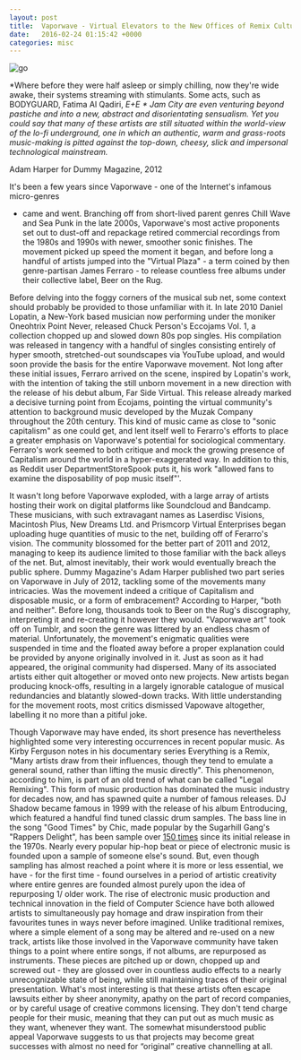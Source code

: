 ```yaml
---
layout: post
title:  Vaporwave - Virtual Elevators to the New Offices of Remix Culture
date:   2016-02-24 01:15:42 +0000
categories: misc
---
```


![go](https://framasphere.org/camo/393c9b1ec3dc08c3ee6c5b62df35b4ea2544510d/687474703a2f2f646f776e6c6f61642e74757866616d696c792e6f72672f6473616c656d2f696d672f323031355f2d5f44656e69735f53616c656d5f2d5f43435f42795f53415f2d5f7661706f7277617665736869745f307830312e706e67)

*Where before they were half asleep or simply chilling, now they're wide awake,
their systems streaming with stimulants. Some acts, such as BODYGUARD,
Fatima Al Qadiri, *E+E * Jam City are even venturing beyond pastiche and
into a new, abstract and disorientating sensualism. Yet you could say that
many of these artists are still situated within the world-view of the lo-fi
underground, one in which an authentic, warm and grass-roots music-making is
 pitted against the top-down, cheesy, slick and impersonal technological mainstream.*

Adam Harper for Dummy Magazine, 2012

It's been a few years since Vaporwave - one of the Internet's infamous micro-genres
- came and went. Branching off from short-lived parent genres Chill Wave and Sea Punk
in the late 2000s, Vaporwave's most active proponents set out to dust-off and repackage
 retired commercial recordings from the 1980s and 1990s with newer, smoother
 sonic finishes. The movement picked up speed the moment it began, and before
 long a handful of artists jumped into the "Virtual Plaza" - a term coined by
 then genre-partisan James Ferraro - to release countless free albums under their
 collective label, Beer on the Rug.

Before delving into the foggy corners of the musical sub net, some context
should probably be provided to those unfamiliar with it. In late 2010 Daniel
Lopatin, a New-York based musician now performing under the moniker Oneohtrix
Point Never, released Chuck Person's Eccojams Vol. 1, a collection chopped up
and slowed down 80s pop singles. His compilation was released in tangency with
 a handful of singles consisting entirely of hyper smooth, stretched-out
 soundscapes via YouTube upload, and would soon provide the basis for the
 entire Vaporwave movement. Not long after these initial issues, Ferraro
  arrived on the scene, inspired by Lopatin's work, with the intention of
  taking the still unborn movement in a new direction with the release of
  his debut album, Far Side Virtual. This release already marked a decisive
  turning point from Ecojams, pointing the virtual community's attention to
  background music developed by the Muzak Company throughout the 20th century.
  This kind of music came as close to "sonic capitalism" as one could get, and
  lent itself well to Ferarro's efforts to place a greater emphasis on
  Vaporwave's potential for sociological commentary. Ferraro's work seemed to
   both critique and mock the growing presence of Capitalism around the world
    in a hyper-exaggerated way. In addition to this, as Reddit user
    DepartmentStoreSpook puts it, his work "allowed fans to examine the
    disposability of pop music itself"'.

It wasn't long before Vaporwave exploded, with a large array of artists
hosting their work on digital platforms like Soundcloud and Bandcamp.
These musicians, with such extravagant names as Laserdisc Visions,
Macintosh Plus, New Dreams Ltd. and Prismcorp Virtual Enterprises began
uploading huge quantities of music to the net, building off of Ferarro's
vision. The community blossomed for the better part of 2011 and 2012, managing
to keep its audience limited to those familiar with the back alleys of the net.
 But, almost inevitably, their work would eventually breach the public sphere.
 Dummy Magazine's Adam Harper published two part series on Vaporwave in July of
  2012, tackling some of the movements many intricacies. Was the movement indeed
   a critique of Capitalism and disposable music, or a form of embracement?
   According to Harper, "both and neither". Before long, thousands took to Beer
   on the Rug's discography, interpreting it and re-creating it however they would.
    "Vaporwave art" took off on Tumblr, and soon the genre was littered by an endless
     chasm of material. Unfortunately, the movement's enigmatic qualities were
     suspended in time and the floated away before a proper explanation could be
      provided by anyone originally involved in it. Just as soon as it had appeared,
       the original community had dispersed. Many of its associated artists either quit
       altogether or moved onto new projects. New artists began producing knock-offs,
       resulting in a largely ignorable catalogue of musical redundancies and blatantly
       slowed-down tracks. With little understanding for the movement roots, most critics
       dismissed Vapowave altogether, labelling it no more than a pitiful joke.

Though Vaporwave may have ended, its short presence has nevertheless highlighted
some very interesting occurrences in recent popular music. As Kirby Ferguson
notes in his documentary series Everything is a Remix, "Many artists draw from
 their influences, though they tend to emulate a general sound, rather than
 lifting the music directly". This phenomenon, according to him, is part of an
  old trend of what can be called "Legal Remixing". This form of music production
  has dominated the music industry for decades now, and has spawned quite a number
   of famous releases. DJ Shadow became famous in 1999 with the release of his
    album Entroducing, which featured a handful find tuned classic drum samples.
     The bass line in the song "Good Times" by Chic, made popular by the Sugarhill
      Gang's "Rappers Delight", has been sample over [150 times](http://www.whosampled.com/Chic/Good-Times/)
        since its initial release in the 1970s. Nearly every popular hip-hop beat or piece of electronic music is founded upon a sample of someone else's sound. But, even though sampling has almost reached a point where it is more or less essential, we have - for the first time - found ourselves in a period of artistic creativity where entire genres are founded almost purely upon the idea of repurposing 1/ older work. The rise of electronic music production and technical innovation in the field of Computer Science have both allowed artists to simultaneously pay homage and draw inspiration from their favourites tunes in ways never before imagined. Unlike traditional remixes, where a simple element of a song may be altered and re-used on a new track, artists like those involved in the Vaporwave community have taken things to a point where entire songs, if not albums, are repurposed as instruments. These pieces are pitched up or down, chopped up and screwed out - they are glossed over in countless audio effects to a nearly unrecognizable state of being, while still maintaining traces of their original presentation. What's most interesting is that these artists often escape lawsuits either by sheer anonymity, apathy on the part of record companies, or by careful usage of creative commons licensing. They don't tend charge people for their music, meaning that they can put out as much music as they want, whenever they want. The somewhat misunderstood public appeal Vaporwave suggests to us that projects may become great successes with almost no need for “original” creative channelling at all.
